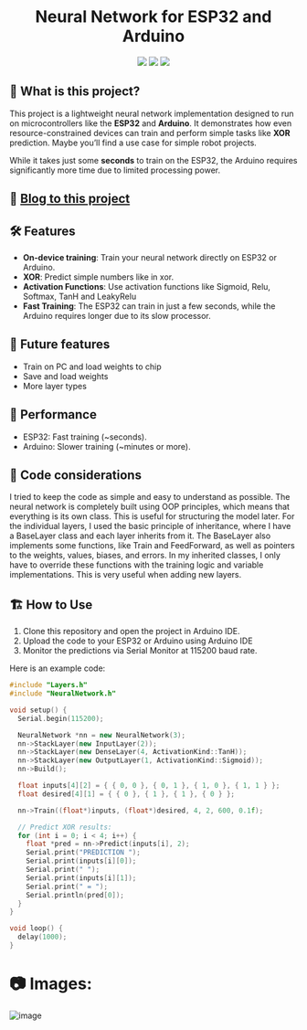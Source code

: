 <!--<p align="center">
    <img src="path_to_your_logo" height="150px" width="auto" alt="Neural Network Logo">
</p>
-->

<h1 align="center">Neural Network for ESP32 and Arduino</h1>
<div align="center">
    <img src="https://img.shields.io/github/stars/FrozenAssassine/NeuralNetworkArduino?style=flat"/>
    <img src="https://img.shields.io/github/issues-pr/FrozenAssassine/NeuralNetworkArduino?style=flat"/>
    <img src="https://img.shields.io/github/repo-size/FrozenAssassine/NeuralNetworkArduino?style=flat"/>
</div>

## 🤔 What is this project?

This project is a lightweight neural network implementation designed to run on microcontrollers like the **ESP32** and **Arduino**. It demonstrates how even resource-constrained devices can train and perform simple tasks like **XOR** prediction. Maybe you’ll find a use case for simple robot projects.

While it takes just some **seconds** to train on the ESP32, the Arduino requires significantly more time due to limited processing power.

## 📎 [Blog to this project](https://medium.com/@FrozenAssassine/neural-network-from-scratch-on-esp32-2a53a7b65f9f)

## 🛠️ Features
- **On-device training**: Train your neural network directly on ESP32 or Arduino.
- **XOR**: Predict simple numbers like in xor.
- **Activation Functions**: Use activation functions like Sigmoid, Relu, Softmax, TanH and LeakyRelu
- **Fast Training**: The ESP32 can train in just a few seconds, while the Arduino requires longer due to its slow processor.

## 🔮 Future features
- Train on PC and load weights to chip
- Save and load weights
- More layer types

## 🚀 Performance
- ESP32: Fast training (~seconds).
- Arduino: Slower training (~minutes or more).

## 🫶 Code considerations
I tried to keep the code as simple and easy to understand as possible. The neural network is completely built using OOP principles, which means that everything is its own class. This is useful for structuring the model later.
For the individual layers, I used the basic principle of inheritance, where I have a BaseLayer class and each layer inherits from it. The BaseLayer also implements some functions, like Train and FeedForward, as well as pointers to the weights, values, biases, and errors. In my inherited classes, I only have to override these functions with the training logic and variable implementations. This is very useful when adding new layers.

## 🏗️ How to Use

1. Clone this repository and open the project in Arduino IDE.
2. Upload the code to your ESP32 or Arduino using Arduino IDE
3. Monitor the predictions via Serial Monitor at 115200 baud rate.

Here is an example code:

```cpp
#include "Layers.h"
#include "NeuralNetwork.h"

void setup() {
  Serial.begin(115200);

  NeuralNetwork *nn = new NeuralNetwork(3);
  nn->StackLayer(new InputLayer(2));
  nn->StackLayer(new DenseLayer(4, ActivationKind::TanH));
  nn->StackLayer(new OutputLayer(1, ActivationKind::Sigmoid));
  nn->Build();

  float inputs[4][2] = { { 0, 0 }, { 0, 1 }, { 1, 0 }, { 1, 1 } };
  float desired[4][1] = { { 0 }, { 1 }, { 1 }, { 0 } };

  nn->Train((float*)inputs, (float*)desired, 4, 2, 600, 0.1f);

  // Predict XOR results:
  for (int i = 0; i < 4; i++) {
    float *pred = nn->Predict(inputs[i], 2);
    Serial.print("PREDICTION ");
    Serial.print(inputs[i][0]);
    Serial.print(" ");
    Serial.print(inputs[i][1]);
    Serial.print(" = ");
    Serial.println(pred[0]);
  }
}

void loop() {
  delay(1000);
}
```

# 📷 Images:
![image](https://github.com/user-attachments/assets/4b32f9ee-a1e9-4b4f-b626-1c4d5d9a3861)

